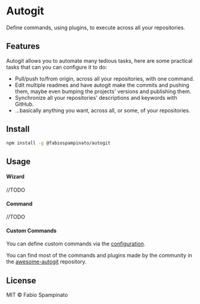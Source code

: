 
# Autogit

Define commands, using plugins, to execute across all your repositories.

## Features

Autogit allows you to automate many tedious tasks, here are some practical tasks that can you can configure it to do:

- Pull/push to/from origin, across all your repositories, with one command.
- Edit multiple readmes and have autogit make the commits and pushing them, maybe even bumping the projects' versions and publishing them.
- Synchronize all your repositories' descriptions and keywords with GitHub.
- ...basically anything you want, across all, or some, of your repositories.

## Install

```sh
npm install -g @fabiospampinato/autogit
```

## Usage

#### Wizard

//TODO

#### Command

//TODO

#### Custom Commands

You can define custom commands via the [configuration](/docs/configuration.md).

You can find most of the commands and plugins made by the community in the [awesome-autogit](https://github.com/fabiospampinato/awesome-autogit) repository.

## License

MIT © Fabio Spampinato
